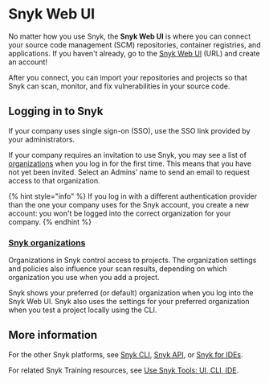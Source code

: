 # Snyk Web UI

No matter how you use Snyk, the **Snyk Web UI** is where you can connect your source code management (SCM) repositories, container registries, and applications. If you haven't already, go to the [Snyk Web UI](https://app.snyk.io/login) (URL) and create an account!

After you connect, you can import your repositories and projects so that Snyk can scan, monitor, and fix vulnerabilities in your source code.&#x20;

## Logging in to Snyk

If your company uses single sign-on (SSO), use the SSO link provided by your administrators.&#x20;

If your company requires an invitation to use Snyk, you may see a list of [organizations](./#snyk-organizations) when you log in for the first time. This means that you have not yet been invited. Select an Admins’ name to send an email to request access to that organization.

{% hint style="info" %}
If you log in with a different authentication provider than the one your company uses for the Snyk account, you create a new account: you won't be logged into the correct organization for your company.
{% endhint %}

### [Snyk organizations](https://docs.snyk.io/introducing-snyk/snyks-core-concepts/groups-organizations-and-users#snyk-organizations)

Organizations in Snyk control access to projects. The organization settings and policies also influence your scan results, depending on which organization you use when you add a project.

Snyk shows your preferred (or default) organization when you log into the Snyk Web UI. Snyk also uses the settings for your preferred organization when you test a project locally using the CLI.

## More information

For the other Snyk platforms, see [Snyk CLI](../snyk-cli/), [Snyk API](../features/snyk-api-info/), or [Snyk for IDEs](../ide-tools/).

For related Snyk Training resources, see [Use Snyk Tools: UI, CLI, IDE](https://training.snyk.io/learn/learning-path/snyk-tools).
